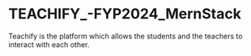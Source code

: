 # TEACHIFY_-FYP2024_MernStack
Teachify is the platform which allows the students and the teachers to interact with each other.
